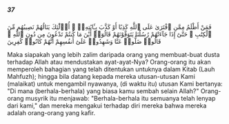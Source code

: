 ##### 37

<span class="ayah">فَمَنْ أَظْلَمُ مِمَّنِ ٱفْتَرَىٰ عَلَى ٱللَّهِ كَذِبًا أَوْ كَذَّبَ بِـَٔايَٰتِهِۦٓ ۚ أُو۟لَٰٓئِكَ يَنَالُهُمْ نَصِيبُهُم مِّنَ ٱلْكِتَٰبِ ۖ حَتَّىٰٓ إِذَا جَآءَتْهُمْ رُسُلُنَا يَتَوَفَّوْنَهُمْ قَالُوٓا۟ أَيْنَ مَا كُنتُمْ تَدْعُونَ مِن دُونِ ٱللَّهِ ۖ قَالُوا۟ ضَلُّوا۟ عَنَّا وَشَهِدُوا۟ عَلَىٰٓ أَنفُسِهِمْ أَنَّهُمْ كَانُوا۟ كَٰفِرِينَ</span>

<span class="ayah_translation">Maka siapakah yang lebih zalim daripada orang yang membuat-buat dusta terhadap Allah atau mendustakan ayat-ayat-Nya? Orang-orang itu akan memperoleh bahagian yang telah ditentukan untuknya dalam Kitab (Lauh Mahfuzh); hingga bila datang kepada mereka utusan-utusan Kami (malaikat) untuk mengambil nyawanya, (di waktu itu) utusan Kami bertanya: "Di mana (berhala-berhala) yang biasa kamu sembah selain Allah?" Orang-orang musyrik itu menjawab: "Berhala-berhala itu semuanya telah lenyap dari kami," dan mereka mengakui terhadap diri mereka bahwa mereka adalah orang-orang yang kafir.</span>
